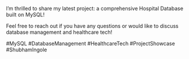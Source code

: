 I’m thrilled to share my latest project: a comprehensive Hospital Database built on MySQL!

Feel free to reach out if you have any questions or would like to discuss database management and healthcare tech!

#MySQL #DatabaseManagement #HealthcareTech #ProjectShowcase #ShubhamIngole
